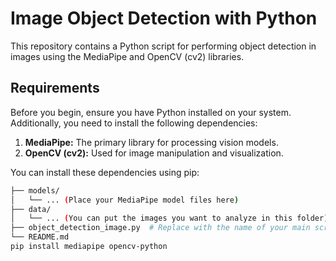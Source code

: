 # Image Object Detection with Python

This repository contains a Python script for performing object detection in images using the MediaPipe and OpenCV (cv2) libraries.

## Requirements

Before you begin, ensure you have Python installed on your system. Additionally, you need to install the following dependencies:

1.  **MediaPipe:** The primary library for processing vision models.
2.  **OpenCV (cv2):** Used for image manipulation and visualization.

You can install these dependencies using pip:

```bash
├── models/
│   └── ... (Place your MediaPipe model files here)
├── data/
│   └── ... (You can put the images you want to analyze in this folder)
├── object_detection_image.py  # Replace with the name of your main script
└── README.md
pip install mediapipe opencv-python
